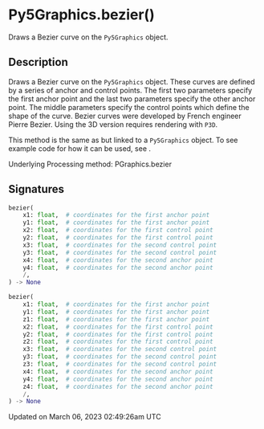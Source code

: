 # Py5Graphics.bezier()

Draws a Bezier curve on the `Py5Graphics` object.

## Description

Draws a Bezier curve on the `Py5Graphics` object. These curves are defined by a series of anchor and control points. The first two parameters specify the first anchor point and the last two parameters specify the other anchor point. The middle parameters specify the control points which define the shape of the curve. Bezier curves were developed by French engineer Pierre Bezier. Using the 3D version requires rendering with `P3D`.

This method is the same as [](sketch_bezier) but linked to a `Py5Graphics` object. To see example code for how it can be used, see [](sketch_bezier).

Underlying Processing method: PGraphics.bezier

## Signatures

```python
bezier(
    x1: float,  # coordinates for the first anchor point
    y1: float,  # coordinates for the first anchor point
    x2: float,  # coordinates for the first control point
    y2: float,  # coordinates for the first control point
    x3: float,  # coordinates for the second control point
    y3: float,  # coordinates for the second control point
    x4: float,  # coordinates for the second anchor point
    y4: float,  # coordinates for the second anchor point
    /,
) -> None

bezier(
    x1: float,  # coordinates for the first anchor point
    y1: float,  # coordinates for the first anchor point
    z1: float,  # coordinates for the first anchor point
    x2: float,  # coordinates for the first control point
    y2: float,  # coordinates for the first control point
    z2: float,  # coordinates for the first control point
    x3: float,  # coordinates for the second control point
    y3: float,  # coordinates for the second control point
    z3: float,  # coordinates for the second control point
    x4: float,  # coordinates for the second anchor point
    y4: float,  # coordinates for the second anchor point
    z4: float,  # coordinates for the second anchor point
    /,
) -> None
```

Updated on March 06, 2023 02:49:26am UTC
